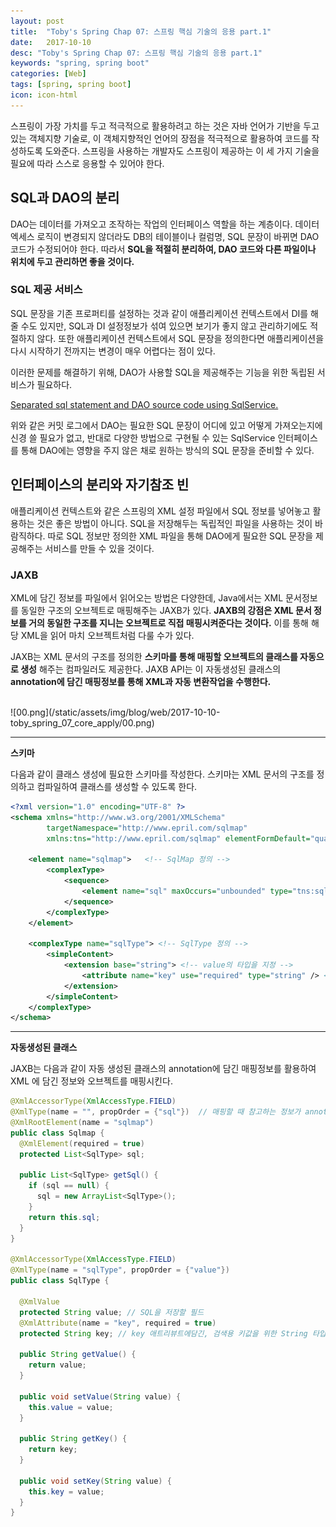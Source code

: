 ```yaml
---
layout: post
title:  "Toby's Spring Chap 07: 스프링 핵심 기술의 응용 part.1"
date:   2017-10-10
desc: "Toby's Spring Chap 07: 스프링 핵심 기술의 응용 part.1"
keywords: "spring, spring boot"
categories: [Web]
tags: [spring, spring boot]
icon: icon-html
---
```


스프링이 가장 가치를 두고 적극적으로 활용하려고 하는 것은 자바 언어가 기반을 두고 있는 객체지향 기술로, 이 객체지향적인 언어의 장점을 적극적으로 활용하여 코드를 작성하도록 도와준다. 스프링을 사용하는 개발자도 스프링이 제공하는 이 세 가지 기술을 필요에 따라 스스로 응용할 수 있어야 한다.

## SQL과 DAO의 분리

DAO는 데이터를 가져오고 조작하는 작업의 인터페이스 역할을 하는 계층이다. 데이터 엑세스 로직이 변경되지 않더라도 DB의 테이블이나 컬럼명, SQL 문장이 바뀌면 DAO 코드가 수정되어야 한다. 따라서 **SQL을 적절히 분리하여, DAO 코드와 다른 파일이나 위치에 두고 관리하면 좋을 것이다.**

### SQL 제공 서비스

SQL 문장을 기존 프로퍼티를 설정하는 것과 같이 애플리케이션 컨텍스트에서 DI를 해줄 수도 있지만, SQL과 DI 설정정보가 섞여 있으면 보기가 좋지 않고 관리하기에도 적절하지 않다. 또한 애플리케이션 컨텍스트에서 SQL 문장을 정의한다면 애플리케이션을 다시 시작하기 전까지는 변경이 매우 어렵다는 점이 있다.

이러한 문제를 해결하기 위해, DAO가 사용할 SQL을 제공해주는 기능을 위한 독립된 서비스가 필요하다.

[Separated sql statement and DAO source code using SqlService.](https://github.com/dhsim86/tobys_spring_study/commit/d86a72d8ff3c9a18624106a7c2aa6fe2a70d1d82)

위와 같은 커밋 로그에서 DAO는 필요한 SQL 문장이 어디에 있고 어떻게 가져오는지에 신경 쓸 필요가 없고, 반대로 다양한 방법으로 구현될 수 있는 SqlService 인터페이스를 통해 DAO에는 영향을 주지 않은 채로 원하는 방식의 SQL 문장을 준비할 수 있다.

## 인터페이스의 분리와 자기참조 빈

애플리케이션 컨텍스트와 같은 스프링의 XML 설정 파일에서 SQL 정보를 넣어놓고 활용하는 것은 좋은 방법이 아니다. SQL을 저장해두는 독립적인 파일을 사용하는 것이 바람직하다. 따로 SQL 정보만 정의한 XML 파일을 통해 DAO에게 필요한 SQL 문장을 제공해주는 서비스를 만들 수 있을 것이다.

### JAXB

XML에 담긴 정보를 파일에서 읽어오는 방법은 다양한데, Java에서는 XML 문서정보를 동일한 구조의 오브젝트로 매핑해주는 JAXB가 있다. **JAXB의 강점은 XML 문서 정보를 거의 동일한 구조를 지니는 오브젝트로 직접 매핑시켜준다는 것이다.** 이를 통해 해당 XML을 읽어 마치 오브젝트처럼 다룰 수가 있다.

JAXB는 XML 문서의 구조를 정의한 **스키마를 통해 매핑할 오브젝트의 클래스를 자동으로 생성** 해주는 컴파일러도 제공한다. JAXB API는 이 자동생성된 클래스의 **annotation에 담긴 매핑정보를 통해 XML과 자동 변환작업을 수행한다.**

<br>
![00.png](/static/assets/img/blog/web/2017-10-10-toby_spring_07_core_apply/00.png)

---
**스키마**

다음과 같이 클래스 생성에 필요한 스키마를 작성한다. 스키마는 XML 문서의 구조를 정의하고 컴파일하여 클래스를 생성할 수 있도록 한다.

~~~xml
<?xml version="1.0" encoding="UTF-8" ?>
<schema xmlns="http://www.w3.org/2001/XMLSchema"
        targetNamespace="http://www.epril.com/sqlmap"
        xmlns:tns="http://www.epril.com/sqlmap" elementFormDefault="qualified">

    <element name="sqlmap">   <!-- SqlMap 정의 -->
        <complexType>
            <sequence>
                <element name="sql" maxOccurs="unbounded" type="tns:sqlType" />
            </sequence>
        </complexType>
    </element>

    <complexType name="sqlType"> <!-- SqlType 정의 -->
        <simpleContent>
            <extension base="string"> <!-- value의 타입을 지정 -->
                <attribute name="key" use="required" type="string" /> <!-- key의 타입 지정 -->
            </extension>
        </simpleContent>
    </complexType>
</schema>
~~~

---

**자동생성된 클래스**

JAXB는 다음과 같이 자동 생성된 클래스의 annotation에 담긴 매핑정보를 활용하여 XML 에 담긴 정보와 오브젝트를 매핑시킨다.

~~~java
@XmlAccessorType(XmlAccessType.FIELD)
@XmlType(name = "", propOrder = {"sql"})  // 매핑할 때 참고하는 정보가 annotation에 있다.
@XmlRootElement(name = "sqlmap")
public class Sqlmap {
  @XmlElement(required = true)
  protected List<SqlType> sql;

  public List<SqlType> getSql() {
    if (sql == null) {
      sql = new ArrayList<SqlType>();
    }
    return this.sql;
  }
}

@XmlAccessorType(XmlAccessType.FIELD)
@XmlType(name = "sqlType", propOrder = {"value"})
public class SqlType {

  @XmlValue
  protected String value; // SQL을 저장할 필드
  @XmlAttribute(name = "key", required = true)
  protected String key; // key 애트리뷰트에담긴, 검색용 키값을 위한 String 타입의 필드

  public String getValue() {
    return value;
  }

  public void setValue(String value) {
    this.value = value;
  }

  public String getKey() {
    return key;
  }

  public void setKey(String value) {
    this.key = value;
  }
}
~~~
